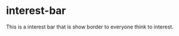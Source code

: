 interest-bar
===============

This is a interest bar that is show border to everyone think to interest.
